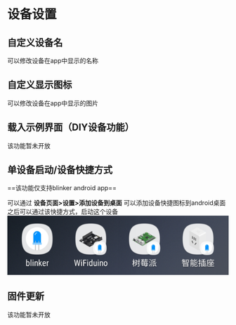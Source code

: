 # 设备设置

## 自定义设备名  
可以修改设备在app中显示的名称  

## 自定义显示图标  
可以修改设备在app中显示的图片  

## 载入示例界面（DIY设备功能）  
该功能暂未开放  

## 单设备启动/设备快捷方式  
==该功能仅支持blinker android app==  

可以通过 **设备页面>设置>添加设备到桌面** 可以添加设备快捷图标到android桌面  
之后可以通过该快捷方式，启动这个设备  
![](assets/005/08-1543240765000.png)

## 固件更新  
该功能暂未开放  